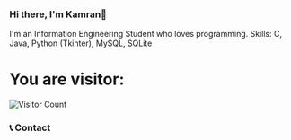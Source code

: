 ### Hi there, I'm Kamran👋

I'm an Information Engineering Student who loves programming.
Skills: C, Java, Python (Tkinter), MySQL, SQLite

# You are visitor: 
![Visitor Count](https://profile-counter.glitch.me/{Kamran-Dev}/count.svg)




### 📞 Contact


<!--
**Kamran-Dev/Kamran-Dev** is a ✨ _special_ ✨ repository because its `README.md` (this file) appears on your GitHub profile.

Here are some ideas to get you started:

- 🔭 I’m currently working on ...
- 🌱 I’m currently learning ...
- 👯 I’m looking to collaborate on ...
- 🤔 I’m looking for help with ...
- 💬 Ask me about ...
- 📫 How to reach me: ...
- 😄 Pronouns: ...
- ⚡ Fun fact: ...
-->
